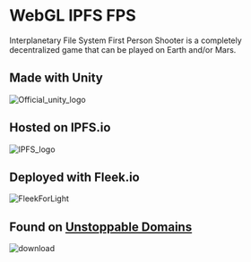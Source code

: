 # WebGL IPFS FPS

Interplanetary File System First Person Shooter is a completely decentralized game that can be played on Earth and/or Mars.

## Made with Unity

![Official_unity_logo](https://user-images.githubusercontent.com/19412160/86810240-b8471300-c04a-11ea-86c9-bb17270653c7.png)

## Hosted on IPFS.io

![IPFS_logo](https://user-images.githubusercontent.com/19412160/86810340-cbf27980-c04a-11ea-9104-61a7faf08896.png)

## Deployed with Fleek.io

![FleekForLight](https://user-images.githubusercontent.com/19412160/86810462-ed536580-c04a-11ea-8300-62b698aae20e.png)

## Found on [Unstoppable Domains](https://unstoppabledomains.com/)

![download](https://user-images.githubusercontent.com/19412160/86810193-ab2a2400-c04a-11ea-9adf-29c6a476909e.png)